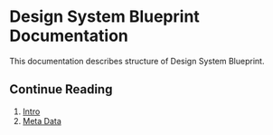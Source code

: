 # Design System Blueprint Documentation

This documentation describes structure of Design System Blueprint.

## Continue Reading

1. [Intro](01.%20Intro.md)
2. [Meta Data](02.%20Meta%20Data.md)
